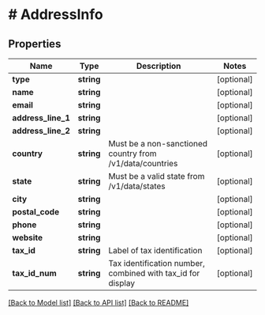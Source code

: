 # # AddressInfo

## Properties

Name | Type | Description | Notes
------------ | ------------- | ------------- | -------------
**type** | **string** |  | [optional]
**name** | **string** |  | [optional]
**email** | **string** |  | [optional]
**address_line_1** | **string** |  | [optional]
**address_line_2** | **string** |  | [optional]
**country** | **string** | Must be a non-sanctioned country from /v1/data/countries | [optional]
**state** | **string** | Must be a valid state from /v1/data/states | [optional]
**city** | **string** |  | [optional]
**postal_code** | **string** |  | [optional]
**phone** | **string** |  | [optional]
**website** | **string** |  | [optional]
**tax_id** | **string** | Label of tax identification | [optional]
**tax_id_num** | **string** | Tax identification number, combined with tax_id for display | [optional]

[[Back to Model list]](../../README.md#models) [[Back to API list]](../../README.md#endpoints) [[Back to README]](../../README.md)
